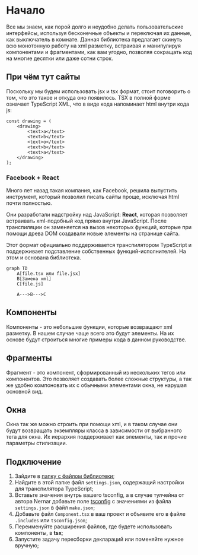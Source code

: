 # Начало
Все мы знаем, как порой долго и неудобно делать пользовательские интерфейсы, используя бесконечные объекты и переключая их данные, как выключатель в комнате.
Данная библиотека предлагает скинуть всю монотонную работу на xml разметку, встраивая и манипулируя компонентами и фрагментами, как вам угодно, позволяя сокращать код на многие десятки или даже сотни строк.

## При чём тут сайты
Поскольку мы будем использовать jsx и tsx формат, стоит поговорить о том, что это такое и откуда оно появилось. TSX в полной форме означает TypeScript XML, что в виде кода напоминает html внутри кода js:
```tsx
const drawing = (
    <drawing>
        <text>a</text>
        <text>b</text>
        <text>o</text>
        <text>b</text>
        <text>a</text>
    </drawing>
);
```

### Facebook + React
Много лет назад такая компания, как Facebook, решила выпустить инструмент, который позволил писать сайты проще, исключая html почти полностью.

Они разработали надстройку над JavaScript: **React**, которая позволяет встраивать xml-подобный код прямо внутри JavaScript. После транспиляции он заменяется на вызов некоторых функций, которые при помощи древа DOM создавали новые элементы на странице сайта.

Этот формат официально поддерживается транспилятором TypeScript и поддерживает подставление собственных функций-исполнителей. На этом и основана библиотека. 

```mermaid
graph TD
    A[file.tsx или file.jsx]
    B[Замена xml]
    C[file.js]

    A--->B--->C
```

## Компоненты
Компоненты - это небольшие функции, которые возвращают xml разметку. В нашем случае чаще всего это будут элементы. На их основе будут строиться многие примеры кода в данном руководстве.

## Фрагменты
Фрагмент - это компонент, сформированный из нескольких тегов или компонентов. Это позволяет создавать более сложные структуры, а так же удобно компоновать их с обычными элементами окна, не нарушая основной вид.

## Окна
Окна так же можно строить при помощи xml, и в таком случае они будут возвращать экземпляры класса в зависимости от выбранного тега для окна. Их иерархия поддерживает как элементы, так и прочие параметры стилизации.

## Подключение
1. Зайдите в [папку с файлом библиотеки](https://github.com/ArtemKot4/libraries/tree/main/dev/Component);
2. Найдите в этой папке файл `settings.json`, содержащий настройки для транспилятора TypeScript;
3. Вставьте значения внутрь вашего tsconfig, а в случае тулчейна от автора Nernar добавьте поле <u>tsconfig</u> с значениями из файла `settings.json` в файл `make.json`;
4. Добавьте файл `Component.tsx` в ваш проект и объявите его в файле `.includes` или `tsconfig.json`;
5. Переименуйте расширения файлов, где будете использовать компоненты, в **tsx**;
6. Запустите задачу пересборки деклараций или поменяйте нужное вручную;
